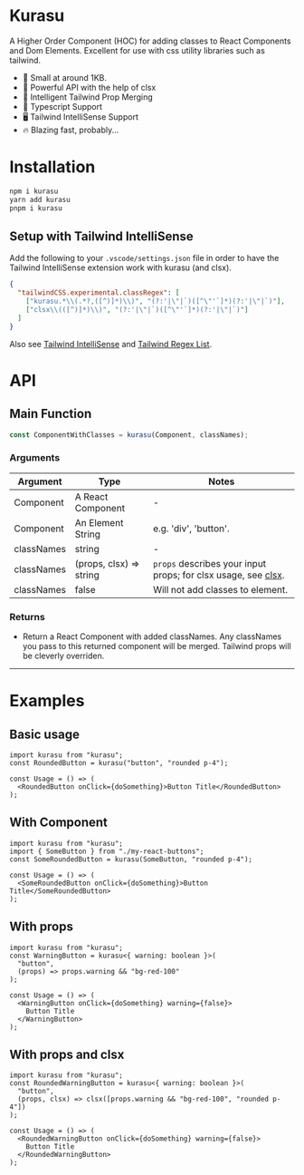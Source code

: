 # Kurasu

A Higher Order Component (HOC) for adding classes to React Components and Dom
Elements. Excellent for use with css utility libraries such as tailwind.

- 🐁 Small at around 1KB.
- 🦍 Powerful API with the help of clsx
- 🧠 Intelligent Tailwind Prop Merging
- 🦖 Typescript Support
- 🖥️ Tailwind IntelliSense Support
- 🔥 Blazing fast, probably...

# Installation

```sh
npm i kurasu
yarn add kurasu
pnpm i kurasu
```

## Setup with Tailwind IntelliSense

Add the following to your `.vscode/settings.json` file in order to have the
Tailwind IntelliSense extension work with kurasu (and clsx).

```json
{
  "tailwindCSS.experimental.classRegex": [
    ["kurasu.*\\(.*?,([^)]*)\\)", "(?:'|\"|`)([^\"'`]*)(?:'|\"|`)"],
    ["clsx\\(([^)]*)\\)", "(?:'|\"|`)([^\"'`]*)(?:'|\"|`)"]
  ]
}
```

Also see [Tailwind
IntelliSense](https://marketplace.visualstudio.com/items?itemName=bradlc.vscode-tailwindcss)
and [Tailwind Regex
List](https://github.com/paolotiu/tailwind-intellisense-regex-list#clsx).

# API

## Main Function

```ts
const ComponentWithClasses = kurasu(Component, classNames);
```

### Arguments

| Argument   | Type                    | Notes                                                                                               |
| ---------- | ----------------------- | --------------------------------------------------------------------------------------------------- |
| Component  | A React Component       | -                                                                                                   |
| Component  | An Element String       | e.g. 'div', 'button'.                                                                               |
| classNames | string                  | -                                                                                                   |
| classNames | (props, clsx) => string | `props` describes your input props; for clsx usage, see [clsx](https://www.npmjs.com/package/clsx). |
| classNames | false                   | Will not add classes to element.                                                                    |

### Returns

- Return a React Component with added classNames. Any classNames you pass to
  this returned component will be merged. Tailwind props will be cleverly
  overriden.

---

# Examples

## Basic usage

```tsx
import kurasu from "kurasu";
const RoundedButton = kurasu("button", "rounded p-4");

const Usage = () => (
  <RoundedButton onClick={doSomething}>Button Title</RoundedButton>
);
```

## With Component

```tsx
import kurasu from "kurasu";
import { SomeButton } from "./my-react-buttons";
const SomeRoundedButton = kurasu(SomeButton, "rounded p-4");

const Usage = () => (
  <SomeRoundedButton onClick={doSomething}>Button Title</SomeRoundedButton>
);
```

## With props

```tsx
import kurasu from "kurasu";
const WarningButton = kurasu<{ warning: boolean }>(
  "button",
  (props) => props.warning && "bg-red-100"
);

const Usage = () => (
  <WarningButton onClick={doSomething} warning={false}>
    Button Title
  </WarningButton>
);
```

## With props and clsx

```tsx
import kurasu from "kurasu";
const RoundedWarningButton = kurasu<{ warning: boolean }>(
  "button",
  (props, clsx) => clsx([props.warning && "bg-red-100", "rounded p-4"])
);

const Usage = () => (
  <RoundedWarningButton onClick={doSomething} warning={false}>
    Button Title
  </RoundedWarningButton>
);
```
